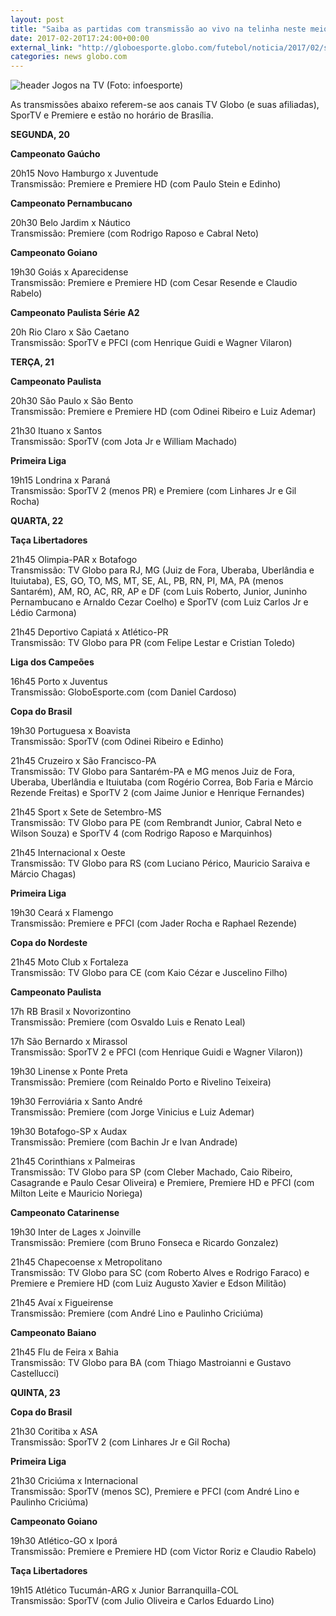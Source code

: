 ```yaml
---
layout: post
title: "Saiba as partidas com transmissão ao vivo na telinha neste meio de semana"
date: 2017-02-20T17:24:00+00:00
external_link: "http://globoesporte.globo.com/futebol/noticia/2017/02/saiba-partidas-com-transmissao-ao-vivo-na-telinha-neste-meio-de-semana.html"
categories: news globo.com
---
```

 ![header Jogos na TV (Foto: infoesporte)](http://s2.glbimg.com/qnuAu1qIFFpd2ICyfCdetEB9agI=/0x0:689x86/690x86/s.glbimg.com/es/ge/f/original/2015/03/10/header_jogos-na-tv_2.jpg "header Jogos na TV (Foto: infoesporte)")  

As transmissões abaixo referem-se aos canais TV Globo (e suas afiliadas), SporTV e Premiere e estão no horário de Brasília.  
  
**SEGUNDA, 20**

**Campeonato Gaúcho**

20h15 Novo Hamburgo x Juventude  
Transmissão: Premiere e Premiere HD (com Paulo Stein e Edinho)

**Campeonato Pernambucano**

20h30 Belo Jardim x Náutico  
Transmissão: Premiere (com Rodrigo Raposo e Cabral Neto)

**Campeonato Goiano**

19h30 Goiás x Aparecidense  
Transmissão: Premiere e Premiere HD (com Cesar Resende e Claudio Rabelo)

**Campeonato Paulista Série A2**  
  
20h Rio Claro x São Caetano  
Transmissão: SporTV e PFCI (com Henrique Guidi e Wagner Vilaron)

**TERÇA, 21**

**Campeonato Paulista**

20h30 São Paulo x São Bento  
Transmissão: Premiere e Premiere HD (com Odinei Ribeiro e Luiz Ademar)

21h30 Ituano x Santos  
Transmissão: SporTV (com Jota Jr e William Machado)

**Primeira Liga**

19h15 Londrina x Paraná  
Transmissão: SporTV 2 (menos PR) e Premiere (com Linhares Jr e Gil Rocha)  
  
**QUARTA, 22**

**Taça Libertadores**

21h45 Olimpia-PAR x Botafogo  
Transmissão: TV Globo para RJ, MG (Juiz de Fora, Uberaba, Uberlândia e Ituiutaba), ES, GO, TO, MS, MT, SE, AL, PB, RN, PI, MA, PA (menos Santarém), AM, RO, AC, RR, AP e DF (com Luis Roberto, Junior, Juninho Pernambucano e Arnaldo Cezar Coelho) e SporTV (com Luiz Carlos Jr e Lédio Carmona)

21h45 Deportivo Capiatá x Atlético-PR  
Transmissão: TV Globo para PR (com Felipe Lestar e Cristian Toledo)

**Liga dos Campeões**

16h45 Porto x Juventus  
Transmissão: GloboEsporte.com (com Daniel Cardoso)

**Copa do Brasil**

19h30 Portuguesa x Boavista  
Transmissão: SporTV (com Odinei Ribeiro e Edinho)

21h45 Cruzeiro x São Francisco-PA  
Transmissão: TV Globo para Santarém-PA e MG menos Juiz de Fora, Uberaba, Uberlândia e Ituiutaba (com Rogério Correa, Bob Faria e Márcio Rezende Freitas) e SporTV 2 (com Jaime Junior e Henrique Fernandes)

21h45 Sport x Sete de Setembro-MS  
Transmissão: TV Globo para PE (com Rembrandt Junior, Cabral Neto e Wilson Souza) e SporTV 4 (com Rodrigo Raposo e Marquinhos)

21h45 Internacional x Oeste  
Transmissão: TV Globo para RS (com Luciano Périco, Mauricio Saraiva e Márcio Chagas)

**Primeira Liga**

19h30 Ceará x Flamengo  
Transmissão: Premiere e PFCI (com Jader Rocha e Raphael Rezende)

**Copa do Nordeste**

21h45 Moto Club x Fortaleza  
Transmissão: TV Globo para CE (com Kaio Cézar e Juscelino Filho)

**Campeonato Paulista**

17h RB Brasil x Novorizontino  
Transmissão: Premiere (com Osvaldo Luis e Renato Leal)

17h São Bernardo x Mirassol  
Transmissão: SporTV 2 e PFCI (com Henrique Guidi e Wagner Vilaron))

19h30 Linense x Ponte Preta  
Transmissão: Premiere (com Reinaldo Porto e Rivelino Teixeira)

19h30 Ferroviária x Santo André  
Transmissão: Premiere (com Jorge Vinicius e Luiz Ademar)

19h30 Botafogo-SP x Audax  
Transmissão: Premiere (com Bachin Jr e Ivan Andrade)

21h45 Corinthians x Palmeiras  
Transmissão: TV Globo para SP (com Cleber Machado, Caio Ribeiro, Casagrande e Paulo Cesar Oliveira) e Premiere, Premiere HD e PFCI (com Milton Leite e Mauricio Noriega)

**Campeonato Catarinense**

19h30 Inter de Lages x Joinville  
Transmissão: Premiere (com Bruno Fonseca e Ricardo Gonzalez)

21h45 Chapecoense x Metropolitano  
Transmissão: TV Globo para SC (com Roberto Alves e Rodrigo Faraco) e Premiere e Premiere HD (com Luiz Augusto Xavier e Edson Militão)

21h45 Avaí x Figueirense  
Transmissão: Premiere (com André Lino e Paulinho Criciúma)

**Campeonato Baiano**

21h45 Flu de Feira x Bahia  
Transmissão: TV Globo para BA (com Thiago Mastroianni e Gustavo Castellucci)  
  
**QUINTA, 23**

**Copa do Brasil**

21h30 Coritiba x ASA  
Transmissão: SporTV 2 (com Linhares Jr e Gil Rocha)

**Primeira Liga**

21h30 Criciúma x Internacional  
Transmissão: SporTV (menos SC), Premiere e PFCI (com André Lino e Paulinho Criciúma)

**Campeonato Goiano**

19h30 Atlético-GO x Iporá  
Transmissão: Premiere e Premiere HD (com Victor Roriz e Claudio Rabelo)

**Taça Libertadores**  
  
19h15 Atlético Tucumán-ARG x Junior Barranquilla-COL   
Transmissão: SporTV (com Julio Oliveira e Carlos Eduardo Lino)

